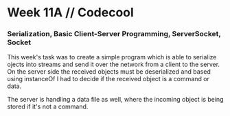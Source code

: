 # Week 11A // Codecool
### Serialization, Basic Client-Server Programming, ServerSocket, Socket

This week's task was to create a simple program which is able to serialize ojects into streams and send it over the network from a client
to the server. On the server side the received objects must be deserialized and based using instanceOf I had to decide if the received object
is a command or data.

The server is handling a data file as well, where the incoming object is being stored if it's not a command.
